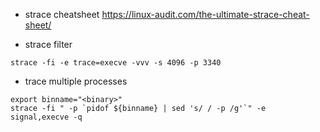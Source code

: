 

 - strace cheatsheet https://linux-audit.com/the-ultimate-strace-cheat-sheet/

 - strace filter
```
strace -fi -e trace=execve -vvv -s 4096 -p 3340 
```


 - trace multiple processes
```
export binname="<binary>"
strace -fi " -p `pidof ${binname} | sed 's/ / -p /g'`" -e signal,execve -q

```
